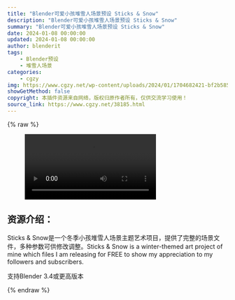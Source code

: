 ```yaml
---
title: "Blender可爱小孩堆雪人场景预设 Sticks & Snow"
description: "Blender可爱小孩堆雪人场景预设 Sticks & Snow"
summary: "Blender可爱小孩堆雪人场景预设 Sticks & Snow"
date: 2024-01-08 00:00:00
updated: 2024-01-08 00:00:00
author: blenderit
tags: 
    - Blender预设
    - 堆雪人场景
categories:
    - cgzy
img: https://www.cgzy.net/wp-content/uploads/2024/01/1704682421-bf2b585aaeb7a04.webp
showGetMethod: false
copyright: 本插件资源来自网络，版权归原作者所有，仅供交流学习使用！
source_link: https://www.cgzy.net/38185.html
---
```


{% raw %}
<figure class="wp-block-video aligncenter"><video controls src="http://cloud.video.taobao.com/play/u/null/p/1/e/6/t/1/445610998740.mp4"></video></figure><div class="wp-block-pandastudio-title"><div class="title_style_01"><h2 id="h2-0">资源介绍：</h2></div></div><p class="is-style-text-indent-2em">Sticks &amp; Snow是一个冬季小孩堆雪人场景主题艺术项目，提供了完整的场景文件，多种参数可供修改调整。Sticks &amp; Snow is a winter-themed art project of mine which files I am releasing for FREE to show my appreciation to my followers and subscribers.</p><div class="wp-block-pandastudio-tips"><div class="tip success "><p>支持Blender 3.4或更高版本</p>
</div></div>
<div style="display: none">cgzy</div>
{% endraw %}
